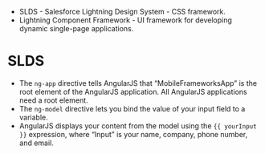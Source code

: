 * SLDS - Salesforce Lightning Design System - CSS framework.
* Lightning Component Framework - UI framework for developing dynamic single-page applications. 

# SLDS

* The `ng-app` directive tells AngularJS that “MobileFrameworksApp” is the root element of the AngularJS application. All AngularJS applications need a root element.
* The `ng-model` directive lets you bind the value of your input field to a variable.
* AngularJS displays your content from the model using the `{{ yourInput }}` expression, where “Input” is your name, company, phone number, and email.

